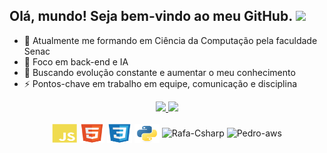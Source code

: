 ## <h2> Olá, mundo! Seja bem-vindo ao meu GitHub. <img src="https://github.com/abdoachhoubi/abdoachhoubi/blob/main/gifs/Hi.gif" width="30"></h2>
</h2>

- 🔭 Atualmente me formando em Ciência da Computação pela faculdade Senac
- 🌱 Foco em back-end e IA
- 🤔 Buscando evolução constante e aumentar o meu conhecimento
- ⚡ Pontos-chave em trabalho em equipe, comunicação e disciplina

<div align="center">
  <a href="https://github.com/pezbittencourt">
    <img height="180em" src="https://github-readme-stats.vercel.app/api/top-langs/?username=pezbittencourt&layout=compact&langs_count=7&theme=dracula"/>
    <img height="180em" src="https://github-readme-stats.vercel.app/api?username=pezbittencourt&show_icons=true&theme=dracula&include_all_commits=false&count_private=true"/>
  </a>
</div>

<div align="center">
<div style="display: inline_block"><br>
  <img align="center" alt="Pedro-Js" height="30" width="40" src="https://raw.githubusercontent.com/devicons/devicon/master/icons/javascript/javascript-plain.svg">
  <img align="center" alt="Pedro-HTML" height="30" width="40" src="https://raw.githubusercontent.com/devicons/devicon/master/icons/html5/html5-original.svg">
  <img align="center" alt="Pedro-CSS" height="30" width="40" src="https://raw.githubusercontent.com/devicons/devicon/master/icons/css3/css3-original.svg">
  <img align="center" alt="Pedro-Python" height="30" width="40" src="https://raw.githubusercontent.com/devicons/devicon/master/icons/python/python-original.svg">
  <img align="center" alt="Rafa-Csharp" height="30" width="40" src="https://cdn.jsdelivr.net/gh/devicons/devicon@latest/icons/cplusplus/cplusplus-original.svg" />
  <img align="center" alt="Pedro-aws" height="30" width="40" src="https://cdn.jsdelivr.net/gh/devicons/devicon@latest/icons/amazonwebservices/amazonwebservices-original-wordmark.svg" />
</div> 
</div>
